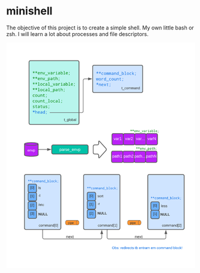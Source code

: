# minishell

The objective of this project is to create a simple shell. My own little bash or zsh.
I will learn a lot about processes and file descriptors.

![tokens](./tokens.png)</br></br>
